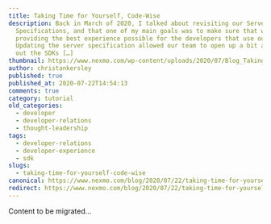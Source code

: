 ```yaml
---
title: Taking Time for Yourself, Code-Wise
description: Back in March of 2020, I talked about revisiting our Server
  Specifications, and that one of my main goals was to make sure that we are
  providing the best experience possible for the developers that use our SDKs.
  Updating the server specification allowed our team to open up a bit and build
  out the SDKs […]
thumbnail: https://www.nexmo.com/wp-content/uploads/2020/07/Blog_Taking-Time-for-Yourself_1200x600.png
author: christankersley
published: true
published_at: 2020-07-22T14:54:13
comments: true
category: tutorial
old_categories:
  - developer
  - developer-relations
  - thought-leadership
tags:
  - developer-relations
  - developer-experience
  - sdk
slugs:
  - taking-time-for-yourself-code-wise
canonical: https://www.nexmo.com/blog/2020/07/22/taking-time-for-yourself-code-wise
redirect: https://www.nexmo.com/blog/2020/07/22/taking-time-for-yourself-code-wise
---
```

Content to be migrated...